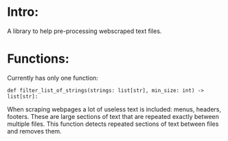 # Intro:
A library to help pre-processing webscraped text files. 

# Functions:
Currently has only one function:

`def filter_list_of_strings(strings: list[str], min_size: int) -> list[str]:`

When scraping webpages a lot of useless text is included: menus, headers, footers. These are large sections of text that are repeated exactly between multiple files. This function detects repeated sections of text between files and removes them.

